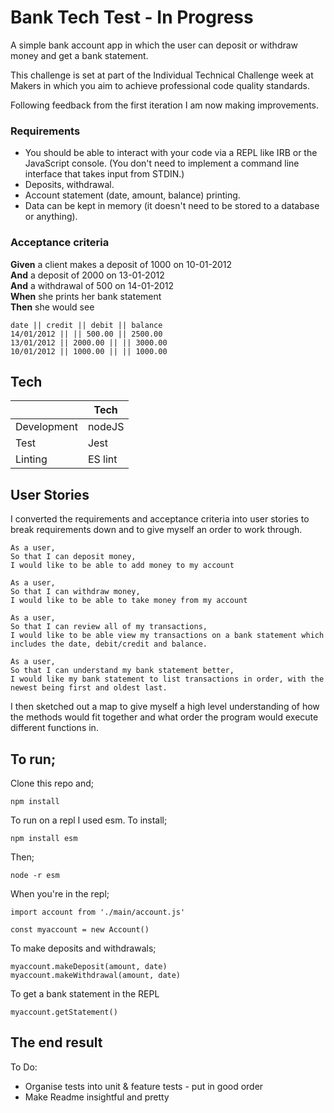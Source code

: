 # Bank Tech Test - In Progress

A simple bank account app in which the user can deposit or withdraw money and get a bank statement.

This challenge is set at part of the Individual Technical Challenge week at Makers in which you aim to achieve professional code quality standards.

Following feedback from the first iteration I am now making improvements.

### Requirements

* You should be able to interact with your code via a REPL like IRB or the JavaScript console.  (You don't need to implement a command line interface that takes input from STDIN.)
* Deposits, withdrawal.
* Account statement (date, amount, balance) printing.
* Data can be kept in memory (it doesn't need to be stored to a database or anything).

### Acceptance criteria

**Given** a client makes a deposit of 1000 on 10-01-2012  
**And** a deposit of 2000 on 13-01-2012  
**And** a withdrawal of 500 on 14-01-2012  
**When** she prints her bank statement  
**Then** she would see

```
date || credit || debit || balance
14/01/2012 || || 500.00 || 2500.00
13/01/2012 || 2000.00 || || 3000.00
10/01/2012 || 1000.00 || || 1000.00
```

## Tech
|   |Tech|
|---|---|
|Development | nodeJS |
|Test | Jest |
|Linting | ES lint |

## User Stories

I converted the requirements and acceptance criteria into user stories to break requirements down and to give myself an order to work through.

```
As a user,
So that I can deposit money,
I would like to be able to add money to my account

As a user,
So that I can withdraw money,
I would like to be able to take money from my account

As a user,
So that I can review all of my transactions,
I would like to be able view my transactions on a bank statement which includes the date, debit/credit and balance.

As a user,
So that I can understand my bank statement better,
I would like my bank statement to list transactions in order, with the newest being first and oldest last.
```

I then sketched out a map to give myself a high level understanding of how the methods would fit together and what order the program would execute different functions in.

## To run;
Clone this repo and;
```
npm install
```
To run on a repl I used esm.
To install;

```
npm install esm
```
Then;
```
node -r esm
```

When you're in the repl;

```
import account from './main/account.js'

const myaccount = new Account()
```
To make deposits and withdrawals;
```
myaccount.makeDeposit(amount, date)
myaccount.makeWithdrawal(amount, date)
```
To get a bank statement in the REPL
```
myaccount.getStatement()
```
## The end result





To Do: 
- Organise tests into unit & feature tests - put in good order
- Make Readme insightful and pretty

